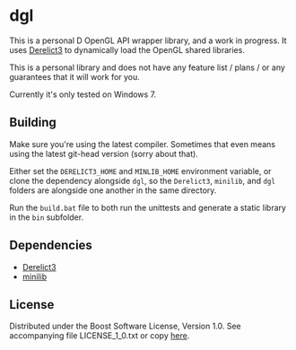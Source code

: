 # dgl

This is a personal D OpenGL API wrapper library, and a work in progress. It uses [Derelict3] to dynamically load the OpenGL shared libraries.

[Derelict3]: https://github.com/aldacron/Derelict3

This is a personal library and does not have any feature list / plans / or any guarantees that it will work for you.

Currently it's only tested on Windows 7.

## Building

Make sure you're using the latest compiler. Sometimes that even means using the latest git-head version
(sorry about that).

Either set the `DERELICT3_HOME` and `MINLIB_HOME` environment variable, or clone the dependency alongside `dgl`, so the `Derelict3`, `minilib`, and `dgl` folders are alongside one another in the same directory.

Run the `build.bat` file to both run the unittests and generate a static library in the `bin` subfolder.

## Dependencies

- [Derelict3](https://github.com/aldacron/Derelict3)
- [minilib](https://github.com/AndrejMitrovic/minilib)

## License

Distributed under the Boost Software License, Version 1.0.
See accompanying file LICENSE_1_0.txt or copy [here][BoostLicense].

[BoostLicense]: http://www.boost.org/LICENSE_1_0.txt
